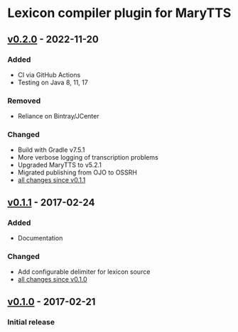 Lexicon compiler plugin for MaryTTS
===================================

[v0.2.0] - 2022-11-20
---------------------

### Added

- CI via GitHub Actions
- Testing on Java 8, 11, 17

### Removed

- Reliance on Bintray/JCenter

### Changed

- Build with Gradle v7.5.1
- More verbose logging of transcription problems
- Upgraded MaryTTS to v5.2.1
- Migrated publishing from OJO to OSSRH
- [all changes since v0.1.1]

[v0.1.1] - 2017-02-24
---------------------

### Added

- Documentation

### Changed

- Add configurable delimiter for lexicon source
- [all changes since v0.1.0]

[v0.1.0] - 2017-02-21
---------------------

### Initial release

[v0.2.0]: https://github.com/marytts/gradle-marytts-lexicon-compiler-plugin/releases/tag/v0.2.0
[all changes since v0.1.1]: https://github.com/marytts/gradle-marytts-lexicon-compiler-plugin/compare/v0.1.1...HEAD
[v0.1.1]: https://github.com/marytts/gradle-marytts-lexicon-compiler-plugin/releases/tag/v0.1.1
[all changes since v0.1.0]: https://github.com/marytts/gradle-marytts-lexicon-compiler-plugin/compare/v0.1.0...v0.1.1
[v0.1.0]: https://github.com/marytts/gradle-marytts-lexicon-compiler-plugin/releases/tag/v0.1.0
